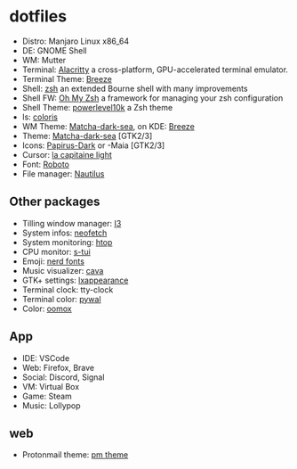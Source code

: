 # dotfiles

* Distro: Manjaro Linux x86_64
* DE: GNOME Shell
* WM: Mutter
* Terminal: [Alacritty](https://github.com/alacritty/alacritty) a cross-platform, GPU-accelerated terminal emulator.
* Terminal Theme: [Breeze](https://github.com/eendroroy/alacritty-theme)
* Shell: [zsh](http://www.zsh.org/) an extended Bourne shell with many improvements
* Shell FW: [Oh My Zsh](https://github.com/ohmyzsh/ohmyzsh) a framework for managing your zsh configuration
* Shell Theme: [powerlevel10k](https://github.com/romkatv/powerlevel10k) a Zsh theme
* ls: [coloris](https://github.com/athityakumar/colorls)
* WM Theme: [Matcha-dark-sea](https://github.com/vinceliuice/Matcha-gtk-theme), on KDE: [Breeze](https://github.com/KDE/breeze)
* Theme: [Matcha-dark-sea](https://github.com/vinceliuice/Matcha-gtk-theme) \[GTK2/3\]
* Icons: [Papirus-Dark](https://github.com/PapirusDevelopmentTeam/papirus-icon-theme) or -Maia \[GTK2/3\]
* Cursor: [la capitaine light](https://github.com/keeferrourke/capitaine-cursors)
* Font: [Roboto](https://fonts.google.com/specimen/Roboto)
* File manager: [Nautilus](https://github.com/GNOME/nautilus)

## Other packages

* Tilling window manager: [I3](https://github.com/Airblader/i3)
* System infos: [neofetch](https://github.com/dylanaraps/neofetch)
* System monitoring: [htop](https://github.com/hishamhm/htop)
* CPU monitor: [s-tui](https://github.com/amanusk/s-tui)
* Emoji: [nerd fonts](https://github.com/ryanoasis/nerd-fonts)
* Music visualizer: [cava](https://github.com/karlstav/cava)
* GTK+ settings: [lxappearance]()
* Terminal clock: tty-clock
* Terminal color: [pywal](https://github.com/dylanaraps/pywal)
* Color: [oomox](https://github.com/themix-project/oomox)

## App

* IDE: VSCode
* Web: Firefox, Brave
* Social: Discord, Signal
* VM: Virtual Box
* Game: Steam
* Music: Lollypop

## web

* Protonmail theme: [pm theme](https://github.com/amdelamar/pm-theme)
